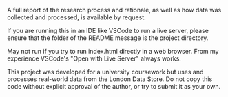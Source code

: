 A full report of the research process and rationale, as well as how data was collected and processed, is available by request.

If you are running this in an IDE like VSCode to run a live server, please ensure that the folder of the README
message is the project directory. 

May not run if you try to run index.html directly in a web browser. From my experience VSCode's "Open with Live Server" always works.

This project was developed for a university coursework but uses and processes real-world data from the London Data Store.
Do not copy this code without explicit approval of the author, or try to submit it as your own.
